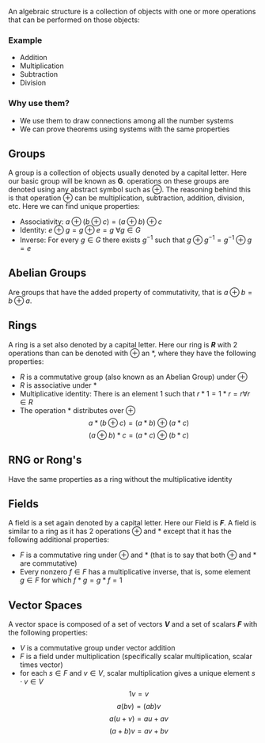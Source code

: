 An algebraic structure is a collection of objects with one or more operations that can be performed on those objects:
### Example
* Addition
* Multiplication
* Subtraction
* Division

### Why use them?
- We use them to draw connections among all the number systems
- We can prove theorems using systems with the same properties

## Groups
A group is a collection of objects usually denoted by a capital letter. Here our basic group will be known as **G**. operations on these groups are denoted using any abstract symbol such as $\oplus$. The reasoning behind this is that operation $\oplus$ can be multiplication, subtraction, addition, division, etc. Here we can find unique properties:
* Associativity: $a \oplus (b \oplus c) = (a \oplus b) \oplus c$
* Identity: $e \oplus g = g \oplus e = g$ $\forall g \in G$
* Inverse: For every $g \in G$ there exists $g^{-1}$ such that $g \oplus g^{-1} = g^{-1} \oplus g = e$
##  Abelian Groups
Are groups that have the added property of commutativity, that is $a \oplus b = b \oplus a$.

## Rings
A ring is a set also denoted by a capital letter. Here our ring is **$R$** with 2 operations than can be denoted with $\oplus$ an $*$, where they have the following properties:
* $R$ is a commutative group (also known as an Abelian Group) under $\oplus$
* $R$ is associative under $*$
* Multiplicative identity: There is an element 1 such that $r * 1 = 1 * r = r \forall r \in R$ 
* The operation $*$ distributes over $\oplus$
$$
a*(b\oplus c)=(a*b)\oplus(a*c)
$$
$$
(a\oplus b)*c=(a*c)\oplus(b*c)
$$
## RNG or Rong's
Have the same properties as a ring without the multiplicative identity

## Fields
A field is a set again denoted by a capital letter. Here our Field is **$F$**. A field is similar to a ring as it has 2 operations $\oplus$ and $*$ except that it has the following additional properties:
* $F$ is a commutative ring under $\oplus$ and $*$ (that is to say that both $\oplus$ and $*$ are commutative)
* Every nonzero $f \in F$ has a multiplicative inverse, that is, some element $g \in F$ for which $f * g = g * f = 1$
## Vector Spaces
A vector space is composed of a set of vectors **$V$** and a set of scalars **$F$** with the following properties:
* $V$ is a commutative group under vector addition
* $F$ is a field under multiplication (specifically scalar multiplication, scalar times vector)
* for each $s \in F$ and $v \in V$, scalar multiplication gives a unique element $s \cdot v \in V$ 
$$
1v=v
$$
$$
a(bv) = (ab)v
$$
$$
a(u+v) = au+av
$$
$$
(a+b)v=av+bv
$$

